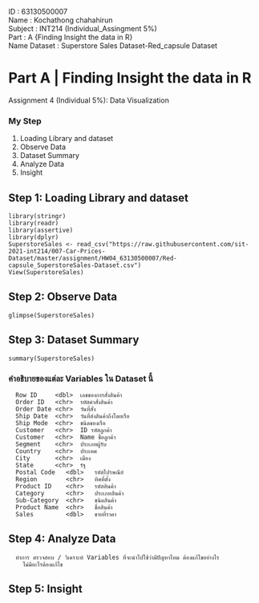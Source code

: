 ID : 63130500007 <br>
Name : Kochathong chahahirun <br>
Subject : INT214 (Individual_Assingment 5%) <br>
Part : A {Finding Insight the data in R} <br>
Name Dataset : Superstore Sales Dataset-Red_capsule 
Dataset 
## 

# Part A | Finding Insight the data in R<br>
Assignment 4 (Individual 5%): Data Visualization <br>
### My Step
1. Loading Library and dataset
2. Observe Data
3. Dataset Summary
4. Analyze Data
5. Insight

## Step 1: Loading Library and dataset
    
    library(stringr)
    library(readr)
    library(assertive)
    library(dplyr)
    SuperstoreSales <- read_csv("https://raw.githubusercontent.com/sit-2021-int214/007-Car-Prices-Dataset/master/assignment/HW04_63130500007/Red-capsule_SuperstoreSales-Dataset.csv")
    View(SuperstoreSales)
    
## Step 2: Observe Data
  
    glimpse(SuperstoreSales)
  
## Step 3: Dataset Summary
  
    summary(SuperstoreSales)
  
### คำอธิบายของแต่ละ Variables ใน Dataset นี้    
      Row ID     <dbl>  เลขของการสั่งสินค้า
      Order ID   <chr>  รหัสคำสั่งสินค้า
      Order Date <chr>  วันที่สั่ง
      Ship Date  <chr>  วันที่ส่งสินค้าถึงโดยเรือ
      Ship Mode  <chr>  ชนิดของเรือ
      Customer   <chr>  ID รหัสลูกค้า
      Customer   <chr>  Name ชื่อลูกค้า
      Segment    <chr>  ประเภทผู้รับ
      Country    <chr>  ประเทศ
      City       <chr>  เมือง
      State      <chr>  รัฐ
      Postal Code   <dbl>   รหัสไปรษณีย์
      Region        <chr>   ทิศที่ตั้ง 
      Product ID    <chr>   รหัสสินค้า
      Category      <chr>   ประเภทสินค้า
      Sub-Category  <chr>   ชนิดสินค้า
      Product Name  <chr>   ชื่อสินค้า
      Sales         <dbl>   ขายที่ราคา
      
## Step 4: Analyze Data
      ทำการ ตรวจสอบ / วิเคราะห์ Variables ที่จะนำไปใช้ว่ามีปัญหาไหม ต้องแก้ไขอย่างไร
        ไม่มีอะไรต้องแก้ไข
      
## Step 5: Insight 
